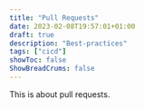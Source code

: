 ```yaml
---
title: "Pull Requests"
date: 2023-02-08T19:57:01+01:00
draft: true
description: "Best-practices"
tags: ["cicd"]
showToc: false
ShowBreadCrums: false
---
```


This is about pull requests. 

